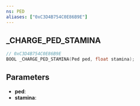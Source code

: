 ```yaml
---
ns: PED
aliases: ["0xC3D4B754C0E86B9E"]
---
```

## _CHARGE_PED_STAMINA

```c
// 0xC3D4B754C0E86B9E
BOOL _CHARGE_PED_STAMINA(Ped ped, float stamina);
```

## Parameters
* **ped**:
* **stamina**:
